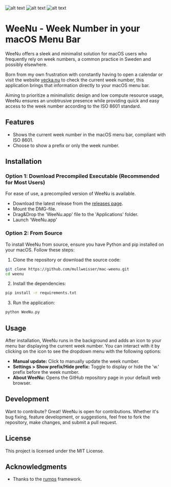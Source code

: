 ![alt text](https://github.com/mullweisser/mac-weenu/blob/main/weenu-logo.png?raw=true)
![alt text](https://github.com/mullweisser/mac-weenu/blob/main/weenu-screenshot01.png?raw=true) ![alt text](https://github.com/mullweisser/mac-weenu/blob/main/weenu-screenshot02.png?raw=true)

# WeeNu - Week Number in your macOS Menu Bar

WeeNu offers a sleek and minimalist solution for macOS users who frequently rely on week numbers, a common practice in Sweden and possibly elsewhere. 

Born from my own frustration with constantly having to open a calendar or visit the website [vecka.nu](https://vecka.nu) to check the current week number, this application brings that information directly to your macOS menu bar. 

Aiming to prioritize a minimalistic design and low compute resource usage, WeeNu ensures an unobtrusive presence while providing quick and easy access to the week number according to the ISO 8601 standard.

## Features

* Shows the current week number in the macOS menu bar, compliant with ISO 8601.
* Choose to show a prefix or only the week number.

## Installation

### Option 1: Download Precompiled Executable (Recommended for Most Users)

For ease of use, a precompiled version of WeeNu is available.

- Download the latest release from the [releases page](https://github.com/mullweisser/mac-weenu/releases).
- Mount the DMG-file.
- Drag&Drop the 'WeeNu.app' file to the 'Applications' folder.
- Launch 'WeeNu.app'

### Option 2: From Source

To install WeeNu from source, ensure you have Python and pip installed on your macOS. Follow these steps:

1. Clone the repository or download the source code:

```bash
git clone https://github.com/mullweisser/mac-weenu.git
cd weenu
```

2. Install the dependencies:

```bash
pip install -r requirements.txt
```

3. Run the application:

```bash
python WeeNu.py
```

## Usage

After installation, WeeNu runs in the background and adds an icon to your menu bar displaying the current week number. You can interact with it by clicking on the icon to see the dropdown menu with the following options:

- **Manual update:** Click to manually update the week number.
- **Settings > Show prefix/Hide prefix:** Toggle to display or hide the 'w.' prefix before the week number.
- **About WeeNu:** Opens the GitHub repository page in your default web browser.

## Development

Want to contribute? Great! WeeNu is open for contributions. Whether it's bug fixing, feature development, or suggestions, feel free to fork the repository, make changes, and submit a pull request.

## License

This project is licensed under the MIT License.

## Acknowledgments

- Thanks to the [rumps](https://github.com/jaredks/rumps) framework.
